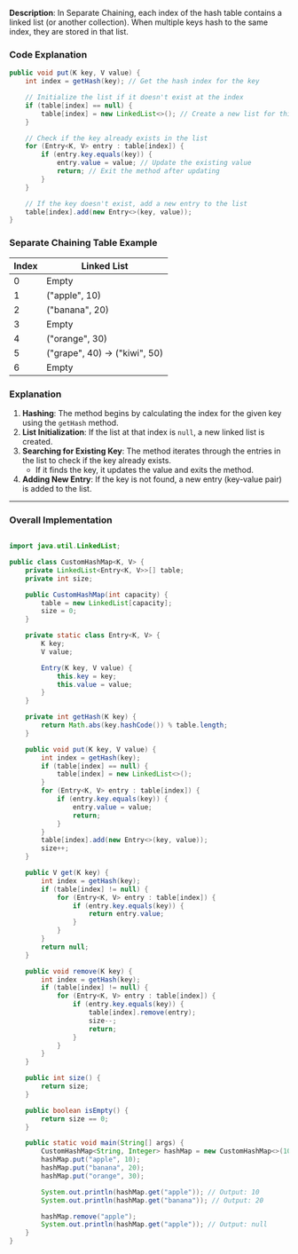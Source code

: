 **Description**: 
In Separate Chaining, each index of the hash table contains a linked list (or another collection). When multiple keys hash to the same index, they are stored in that list.

### Code Explanation

```java
public void put(K key, V value) {
    int index = getHash(key); // Get the hash index for the key

    // Initialize the list if it doesn't exist at the index
    if (table[index] == null) {
        table[index] = new LinkedList<>(); // Create a new list for this index
    }

    // Check if the key already exists in the list
    for (Entry<K, V> entry : table[index]) {
        if (entry.key.equals(key)) {
            entry.value = value; // Update the existing value
            return; // Exit the method after updating
        }
    }

    // If the key doesn't exist, add a new entry to the list
    table[index].add(new Entry<>(key, value));
}
```

### Separate Chaining Table Example

| Index | Linked List                |
|-------|----------------------------|
| 0     | Empty                      |
| 1     | ("apple", 10)             |
| 2     | ("banana", 20)            |
| 3     | Empty                      |
| 4     | ("orange", 30)            |
| 5     | ("grape", 40) -> ("kiwi", 50) |
| 6     | Empty                      |

### Explanation

1. **Hashing**: The method begins by calculating the index for the given key using the `getHash` method.
2. **List Initialization**: If the list at that index is `null`, a new linked list is created.
3. **Searching for Existing Key**: The method iterates through the entries in the list to check if the key already exists.
   - If it finds the key, it updates the value and exits the method.
4. **Adding New Entry**: If the key is not found, a new entry (key-value pair) is added to the list.

---

### Overall Implementation

```java

import java.util.LinkedList;

public class CustomHashMap<K, V> {
    private LinkedList<Entry<K, V>>[] table;
    private int size;

    public CustomHashMap(int capacity) {
        table = new LinkedList[capacity];
        size = 0;
    }

    private static class Entry<K, V> {
        K key;
        V value;

        Entry(K key, V value) {
            this.key = key;
            this.value = value;
        }
    }

    private int getHash(K key) {
        return Math.abs(key.hashCode()) % table.length;
    }

    public void put(K key, V value) {
        int index = getHash(key);
        if (table[index] == null) {
            table[index] = new LinkedList<>();
        }
        for (Entry<K, V> entry : table[index]) {
            if (entry.key.equals(key)) {
                entry.value = value;
                return;
            }
        }
        table[index].add(new Entry<>(key, value));
        size++;
    }

    public V get(K key) {
        int index = getHash(key);
        if (table[index] != null) {
            for (Entry<K, V> entry : table[index]) {
                if (entry.key.equals(key)) {
                    return entry.value;
                }
            }
        }
        return null;
    }

    public void remove(K key) {
        int index = getHash(key);
        if (table[index] != null) {
            for (Entry<K, V> entry : table[index]) {
                if (entry.key.equals(key)) {
                    table[index].remove(entry);
                    size--;
                    return;
                }
            }
        }
    }

    public int size() {
        return size;
    }

    public boolean isEmpty() {
        return size == 0;
    }

    public static void main(String[] args) {
        CustomHashMap<String, Integer> hashMap = new CustomHashMap<>(10);
        hashMap.put("apple", 10);
        hashMap.put("banana", 20);
        hashMap.put("orange", 30);

        System.out.println(hashMap.get("apple")); // Output: 10
        System.out.println(hashMap.get("banana")); // Output: 20

        hashMap.remove("apple");
        System.out.println(hashMap.get("apple")); // Output: null
    }
}

```
